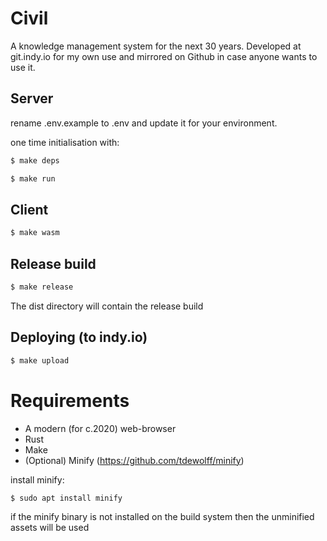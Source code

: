 # Civil

A knowledge management system for the next 30 years. Developed at git.indy.io for my own use and mirrored on Github in case anyone wants to use it.

## Server

rename .env.example to .env and update it for your environment.

one time initialisation with:
```sh
$ make deps
```


```sh
$ make run
```

## Client
```sh
$ make wasm
```

## Release build

```sh
$ make release
```
The dist directory will contain the release build

## Deploying (to indy.io)

```sh
$ make upload
```

# Requirements
- A modern (for c.2020) web-browser
- Rust
- Make
- (Optional) Minify (https://github.com/tdewolff/minify)

install minify:
```sh
$ sudo apt install minify
```

if the minify binary is not installed on the build system then the unminified assets will be used
